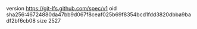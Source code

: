 version https://git-lfs.github.com/spec/v1
oid sha256:46724880da47bb9d067f8ceaf025b69f8354bcd1fdd3820dbba9badf2bf6cb08
size 2527

